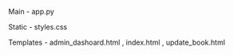 Main - app.py

Static - styles.css

Templates - admin_dashoard.html , index.html , update_book.html
